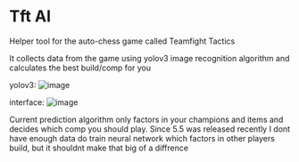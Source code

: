 # Tft AI
Helper tool for the auto-chess game called Teamfight Tactics

It collects data from the game using yolov3 image recognition algorithm and calculates the best build/comp for you

yolov3:
![image](https://user-images.githubusercontent.com/73612140/126772272-b9dc5cd7-b159-45b4-bb9f-dc4f6b57484b.png)

interface:
![image](https://user-images.githubusercontent.com/73612140/126772082-8cce676f-3f94-43c8-a025-8c575e86495f.png)


Current prediction algorithm only factors in your champions and items and decides which comp you should play. Since 5.5 was released recently I dont have enough data do train neural network which factors in other players build, but it shouldnt make that big of a diffrence


